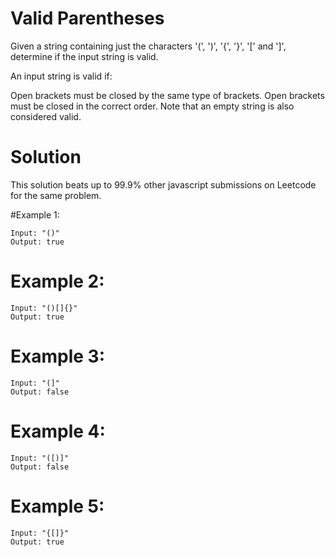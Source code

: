 # Valid Parentheses

Given a string containing just the characters '(', ')', '{', '}', '[' and ']', determine if the input string is valid.

An input string is valid if:

Open brackets must be closed by the same type of brackets.
Open brackets must be closed in the correct order.
Note that an empty string is also considered valid.

# Solution

This solution beats up to 99.9% other javascript submissions on Leetcode for the same problem.

#Example 1:

```
Input: "()"
Output: true
```

# Example 2:

```
Input: "()[]{}"
Output: true
```

# Example 3:

```
Input: "(]"
Output: false
```

# Example 4:

```
Input: "([)]"
Output: false
```

# Example 5:

```
Input: "{[]}"
Output: true
```